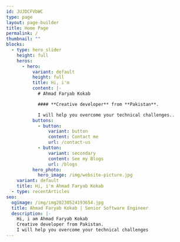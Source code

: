 ```yaml
---
id: JUJDCFVbWC
type: page
layout: page-builder
title: Home Page
permalink: /
thumbnail: ""
blocks:
  - type: hero_slider
    height: full
    heros:
      - hero:
          variant: default
          height: full
          title: Hi, i'm
          content: |-
            # Ahmad Faryab Kokab 

            #### **Creative developer** from **Pakistan**. 

            I will help you overcome your technical challenges..
          buttons:
            - button:
                variant: button
                content: Contact me
                url: /contact-us
            - button:
                variant: secondary
                content: See my Blogs
                url: /blogs
          hero_photo:
            hero_image: /img/website-picture.jpg
    variant: default
    title: Hi, i'm Ahmad Faryab Kokab
  - type: recentArticles
seo:
  ogimage: /img/img20230524193654.jpg
  title: Ahmad Faryab Kokab | Senior Software Engineer
  description: |-
    Hi, i am Ahmad Faryab Kokab
    Creative developer from Pakistan.
    I will help you overcome your technical challenges
---
```

